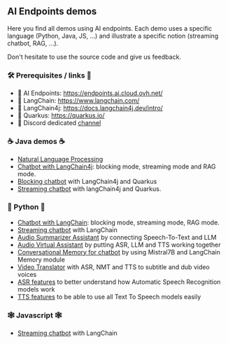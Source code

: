 ## AI Endpoints demos

Here you find all demos using AI endpoints.
Each demo uses a specific language (Python, Java, JS, ...) and illustrate a specific notion (streaming chatbot, RAG, ...).

Don't hesitate to use the source code and give us feedback.

### 🛠️ Prerequisites / links 🔗

 - 🔗 AI Endpoints: https://endpoints.ai.cloud.ovh.net/
 - 🔗 LangChain: https://www.langchain.com/
 - 🔗 LangChain4j: https://docs.langchain4j.dev/intro/
 - 🔗 Quarkus: https://quarkus.io/
 - 💬 Discord dedicated [channel](https://discord.com/channels/850031577277792286/1217892323640344626)

### ☕️ Java demos ☕️

  - [Natural Language Processing](./java-nlp)
  - [Chatbot with LangChain4j](./java-langchain4j-chatbot/): blocking mode, streaming mode and RAG mode.
  - [Blocking chatbot](./quarkus-langchain4j/) with LangChain4j and Quarkus
  - [Streaming chatbot](./quarkus-langchain4j-streaming/) with langChain4j and Quarkus.

### 🐍 Python 🐍

  - [Chatbot with LangChain](./python-langchain-chatbot/): blocking mode, streaming mode, RAG mode.
  - [Streaming chatbot](./python-langchain-chatbot/) with LangChain
  - [Audio Summarizer Assistant](./audio-summarizer-assistant/) by connecting Speech-To-Text and LLM
  - [Audio Virtual Assistant](./audio-virtual-assistant/) by putting ASR, LLM and TTS working together
  - [Conversational Memory for chatbot](./python-langchain-conversational-memory/) by using Mistral7B and LangChain Memory module
  - [Video Translator](./speech-ai-video-translator) with ASR, NMT and TTS to subtitle and dub video voices
  - [ASR features](./asr-features) to better understand how Automatic Speech Recognition models work
  - [TTS features](./tts-features) to be able to use all Text To Speech models easily 

### 🕸️ Javascript 🕸️

  - [Streaming chatbot](./js-langchain-chatbot/) with LangChain
